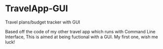 # TravelApp-GUI
Travel plans/budget tracker with GUI


Based off the code of my other travel app which runs with Command Line Interface, This is aimed at being fuctional with a GUI.
My first one, wish me luck!
